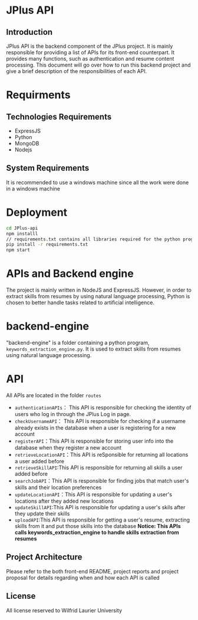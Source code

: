 # JPlus API

## Introduction
JPlus API is the backend component of the JPlus project. It is mainly responsible for providing a list of APIs for its front-end counterpart. It provides many functions, such as authentication and resume content processing. This document will go over how to run this backend project and give a brief description of the responsibilities of each API. 

# Requirments
## Technologies Requirements
- ExpressJS
- Python
- MongoDB
- Nodejs

## System Requirements
It is recommended to use a windows machine since all the work were done in a windows machine

# Deployment
```sh
cd JPlus-api
npm installl
// requirements.txt contains all libraries required for the python program
pip install -r requirements.txt  
npm start 
```

# APIs and Backend engine
The project is mainly written in NodeJS and ExpressJS. However, in order to extract skills from resumes by using natural language processing, Python is chosen to better handle tasks related to artificial intelligence. 

# backend-engine
"backend-engine" is a folder containing a python program, `keywords_extraction_engine.py`. It is used to extract skills from resumes using natural language processing. 

# API
All APIs are located in the folder `routes`
- `authenticationAPIs`： This API is responsible for checking the identity of users who log in through the JPlus Log in page. 
- `checkUsernameAPI`： This API is responsible for checking if a username already exists in the database when a user is registering for a new account
- `registerAPI`：This API is responsible for storing user info into the database when they register a new account
- `retrieveLocationAPI`：This API is reSponsible for returning all locations a user added before 
- `retrieveSkillAPI`:This API is responsible for returning all skills a user added before
- `searchJobAPI`：This API is responsible for finding jobs that match user's skills and their location preferences
- `updateLocationAPI`：This API is responsible for updating a user's locations after they added new locations
- `updateSkillAPI`:This API is responsible for updating a user's skils after they update their skills
- `uploadAPI`:This API is responsible for getting a user's resume, extracting skills from it and put those skills into the database **Notice: This APIs calls keywords_extraction_engine to handle skills extraction from resumes**

## Project Architecture
Please refer to the both front-end README, project reports and project proposal for details regarding when and how each API is called

## License
All license reserved to Wilfrid Laurier University
